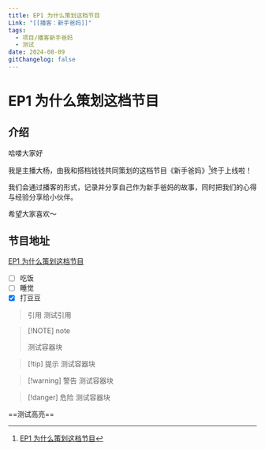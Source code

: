 ```yaml
---
title: EP1 为什么策划这档节目
Link: "[[播客：新手爸妈]]"
tags:
  - 项目/播客新手爸妈
  - 测试
date: 2024-08-09
gitChangelog: false
---
```


# EP1 为什么策划这档节目

## 介绍

哈喽大家好

我是主播大杨，由我和搭档钱钱共同策划的这档节目《新手爸妈》[^1]终于上线啦！

我们会通过播客的形式，记录并分享自己作为新手爸妈的故事，同时把我们的心得与经验分享给小伙伴。

希望大家喜欢～

## 节目地址

[EP1 为什么策划这档节目](https://www.xiaoyuzhoufm.com/episode/66b60f72db5e6d6bf925bd2e)

- [ ] 吃饭
- [ ] 睡觉
- [x] 打豆豆

> 引用
> 测试引用


> [!NOTE] note
>
> 测试容器块

> [!tip] 提示
> 测试容器块

> [!warning] 警告
> 测试容器块
> 

> [!danger] 危险
> 测试容器块
> 

==测试高亮==


[^1]: [EP1 为什么策划这档节目](https://www.xiaoyuzhoufm.com/episode/66b60f72db5e6d6bf925bd2e)
